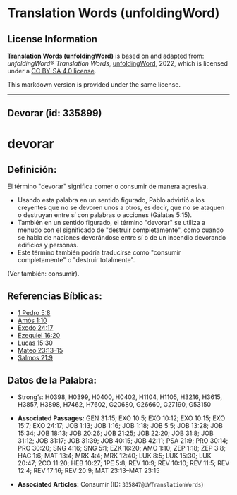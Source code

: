 # Translation Words (unfoldingWord)

## License Information

**Translation Words (unfoldingWord)** is based on and adapted from: _unfoldingWord® Translation Words_, [unfoldingWord](https://unfoldingword.org/utw), 2022, which is licensed under a [CC BY-SA 4.0 license](https://creativecommons.org/licenses/by-sa/4.0/legalcode.en).

This markdown version is provided under the same license.



--------------------------------

## Devorar (id: 335899)

devorar
=======

Definición:
-----------

El término "devorar" significa comer o consumir de manera agresiva.

* Usando esta palabra en un sentido figurado, Pablo advirtió a los creyentes que no se devoren unos a otros, es decir, que no se ataquen o destruyan entre sí con palabras o acciones (Gálatas 5:15\).
* También en un sentido figurado, el término "devorar" se utiliza a menudo con el significado de "destruir completamente", como cuando se habla de naciones devorándose entre sí o de un incendio devorando edificios y personas.
* Este término también podría traducirse como "consumir completamente" o "destruir totalmente".

(Ver también: consumir).

Referencias Bíblicas:
---------------------

* [1 Pedro 5:8](https://ref.ly/1Pet5:8)
* [Amós 1:10](https://ref.ly/Amos1:10)
* [Éxodo 24:17](https://ref.ly/Exod24:17)
* [Ezequiel 16:20](https://ref.ly/Ezek16:20)
* [Lucas 15:30](https://ref.ly/Luke15:30)
* [Mateo 23:13–15](https://ref.ly/Matt23:13-Matt23:15)
* [Salmos 21:9](https://ref.ly/Ps21:9)

Datos de la Palabra:
--------------------

* Strong’s: H0398, H0399, H0400, H0402, H1104, H1105, H3216, H3615, H3857, H3898, H7462, H7602, G20680, G26660, G27190, G53150

* **Associated Passages:** GEN 31:15; EXO 10:5; EXO 10:12; EXO 10:15; EXO 15:7; EXO 24:17; JOB 1:13; JOB 1:16; JOB 1:18; JOB 5:5; JOB 13:28; JOB 15:34; JOB 18:13; JOB 20:26; JOB 21:25; JOB 22:20; JOB 31:8; JOB 31:12; JOB 31:17; JOB 31:39; JOB 40:15; JOB 42:11; PSA 21:9; PRO 30:14; PRO 30:20; SNG 4:16; SNG 5:1; EZK 16:20; AMO 1:10; ZEP 1:18; ZEP 3:8; HAG 1:6; MAT 13:4; MRK 4:4; MRK 12:40; LUK 8:5; LUK 15:30; LUK 20:47; 2CO 11:20; HEB 10:27; 1PE 5:8; REV 10:9; REV 10:10; REV 11:5; REV 12:4; REV 17:16; REV 20:9; MAT 23:13–MAT 23:15
* **Associated Articles:** Consumir (ID: `335847@UWTranslationWords`)

